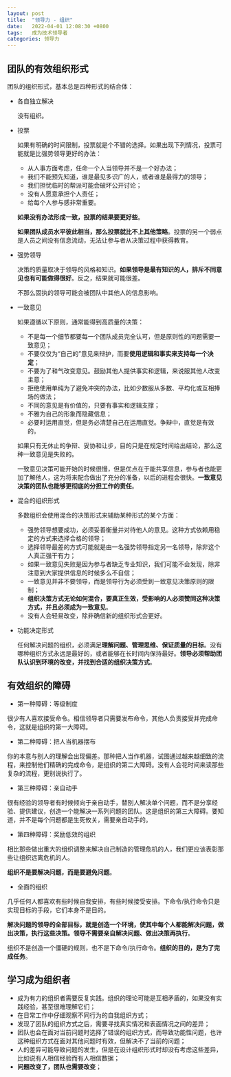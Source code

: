```yaml
---
layout: post
title:  "领导力 - 组织"
date:   2022-04-01 12:08:30 +0800
tags:   成为技术领导者
categories: 领导力
---
```


## 团队的有效组织形式

团队的组织形式，基本总是四种形式的结合体：

+ 各自独立解决

    没有组织。

+ 投票

    如果有明确的时间限制，投票就是个不错的选择。如果出现下列情况，投票可能就是比强势领导更好的办法：

    + 从人事方面考虑，任命一个人当领导并不是一个好办法；
    + 我们不能预先知道，谁是最见多识广的人，或者谁是最得力的领导；
    + 我们担忧临时的帮派可能会破坏公开讨论；
    + 没有人愿意承担个人责任；
    + 给每个人参与感非常重要。

    **如果没有办法形成一致，投票的结果要更好些**。
    
    **如果团队成员水平彼此相当，那么投票就比不上其他策略**。投票的另一个弱点是人员之间没有信息流动，无法让参与者从决策过程中获得教育。

+ 强势领导

    决策的质量取决于领导的风格和知识。**如果领导是最有知识的人，排斥不同意见也有可能做得很好**。反之，结果就可能很差。

    不那么固执的领导可能会被团队中其他人的信息影响。

+ 一致意见

    如果遵循以下原则，通常能得到高质量的决策：

    + 不是每一个细节都要每一个团队成员完全认可，但是原则性的问题需要一致意见；
    + 不要仅仅为“自己的”意见来辩护，而要**使用逻辑和事实来支持每一个决定**；
    + 不要为了和气改变意见。鼓励其他人提供事实和逻辑，来说服其他人改变主意；
    + 拒绝使用单纯为了避免冲突的办法，比如少数服从多数、平均化或互相捧场的做法；
    + 不同的意见是有价值的，只要有事实和逻辑支撑；
    + 不雅为自己的形象而隐藏信息；
    + 必要时运用直觉，但是务必清楚自己在运用直觉。争辩中，直觉是有效的。

    如果只有无休止的争辩、妥协和让步，目的只是在规定时间给出结论，那么这种一致意见是失败的。

    一致意见决策可能开始的时候很慢，但是优点在于能共享信息，参与者也能更加了解他人，这为将来配合做出了充分的准备，以后的进程会很快。**一致意见决策的团队也能够更彻底的分担工作的责任**。

+ 混合的组织形式

    多数组织会使用混合的决策形式来辅助某种形式的某个方面：

    + 强势领导想要成功，必须妥善衡量并对待他人的意见。这种方式依赖用稳定的方式来选择合格的领导；
    + 选择领导最差的方式可能就是由一名强势领导指定另一名领导，除非这个人真正强干有力；
    + 如果一致意见失败是因为参与者缺乏专业知识，我们可能不会发现，除非注意到大家提供信息的时候多么不自信；
    + 一致意见并非不要领导，而是领导行为必须受到一致意见决策原则的限制；
    + **组织决策方式无论如何混合，要真正生效，受影响的人必须赞同这种决策方式，并且必须成为一致意见**。
    + 没有人会轻易改变，除非确信新的组织形式会更好。

+ 功能决定形式

    任何解决问题的组织，必须满足**理解问题、管理思维、保证质量的目标**。没有哪种组织方式永远是最好的，或者能够在长时间内保持最好。**领导必须帮助团队认识到环境的改变，并找到合适的组织决策方式**。

## 有效组织的障碍

+ 第一种障碍：等级制度

很少有人喜欢接受命令。相信领导者只需要发布命令，其他人负责接受并完成命令，这就是组织的第一大障碍。

+ 第二种障碍：把人当机器摆布

你的本意与别人的理解会出现偏差。那种把人当作机器，试图通过越来越细致的流程，来控制他们精确的完成命令，是组织的第二大障碍。没有人会花时间来读那些复杂的流程，更别说执行了。

+ 第三种障碍：亲自动手

很有经验的领导者有时候倾向于亲自动手，替别人解决单个问题，而不是分享经验、提供建议，创造一个能解决一系列问题的团队。这是组织的第三大障碍。要知道，并不是每个问题都是生死攸关，需要亲自动手的。

+ 第四种障碍：奖励低效的组织

相比那些做出重大的组织调整来解决自己制造的管理危机的人，我们更应该表彰那些让组织远离危机的人。

**组织不是要解决问题，而是要避免问题**。

+ 全面的组织

几乎任何人都喜欢有些时候自我安排，有些时候接受安排。下命令/执行命令只是实现目标的手段，它们本身不是目的。

**解决问题的领导的全部目标，就是创造一个环境，使其中每个人都能解决问题，做出决策，执行这些决策。领导不需要亲自解决问题、做出决策再执行**。

组织不是创造一个僵硬的规则，也不是下命令/执行命令。**组织的目的，是为了完成任务**。

## 学习成为组织者

+ 成为有力的组织者需要反复实践。组织的理论可能是互相矛盾的，如果没有实践经验，甚至很难理解它们；
+ 在日常工作中仔细观察不同行为的自我组织方式；
+ 发现了团队的组织方式之后，需要寻找真实情况和表面情况之间的差异；
+ 团队也会在面对当前问题时选择了错误的组织方式，而导致功能性问题，也许这种组织方式在面对其他问题时有效，但解决不了当前的问题；
+ 人的差异可能导致问题的发生，但是在设计组织形式时却没有考虑这些差异，比如说有人相信经验而有人相信数据；
+ **问题改变了，团队也需要改变**；
  